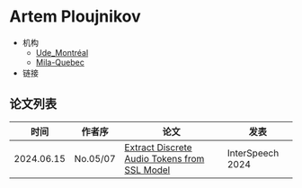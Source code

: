 # Artem Ploujnikov

- 机构
  - [Ude_Montréal](../Institutions/CAN-Université_de_Montréal_加拿大蒙特利尔大学.md)
  - [Mila-Quebec](../Institutions/CAN-Mila-Quebec.md)
- 链接

## 论文列表

| 时间 | 作者序 | 论文 | 发表 |
|:-:|:-:|---|---|
| 2024.06.15 | No.05/07 | [Extract Discrete Audio Tokens from SSL Model](../Models/_Full/2024.06.15_How_Should_We_Extract_Discrete_Audio_Tokens_from_Self-Supervised_Models.md) | InterSpeech 2024 |